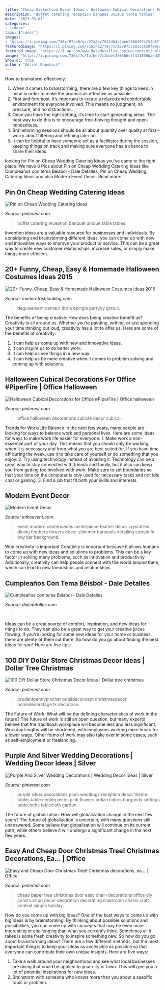 ```yaml
---
title: "Cheap Sisterhood Event Ideas : Halloween Cubical Decorations For Office #piperfire"
description: "Buffet catering reception banquet unique table tables"
date: "2023-08-01"
categories:
- "ideas"
tags: ["ideas"]
images:
- "https://i.pinimg.com/736x/97/e8/ec/97e8ec7943d04c2aee29603974f5fb57.jpg"
featuredImage: "https://i.pinimg.com/736x/a2/79/75/a2797573d1c5e50f00cc18fa6cd2c452.jpg"
featured_image: "https://i1.wp.com/www.daledetalles.com/wp-content/uploads/2016/02/beisbol.jpg"
image: "https://i.pinimg.com/736x/7c/1b/be/7c1bbef4f0566eff311806baed255223--silver-wedding-decorations-silver-weddings.jpg"
ShowToc: true
author: "Adriel Baumbach"
---
```



How to brainstorm effectively.
1. When it comes to brainstorming, there are a few key things to keep in mind in order to make the process as effective as possible. 
2. First and foremost, it’s important to create a relaxed and comfortable environment for everyone involved. This means no judgment, no pressure, and no distractions. 
3. Once you have the right setting, it’s time to start generating ideas. The best way to do this is to encourage free-flowing thought and open-mindedness. 
4. Brainstorming sessions should be all about quantity over quality at first – worry about filtering and refining later on. 
5. It can be helpful to have someone act as a facilitator during the session, keeping things on track and making sure everyone has a chance to share their ideas. 

	

		
looking for Pin on Cheap Wedding Catering Ideas you've came to the right place. We have 8 Pics about Pin on Cheap Wedding Catering Ideas like Cumpleaños con tema Béisbol - Dale Detalles, Pin on Cheap Wedding Catering Ideas and also Modern Event Decor. Read more:
		
    
## Pin On Cheap Wedding Catering Ideas

<img loading=lazy src="https://i.pinimg.com/736x/65/45/fd/6545fd95d502444e39eb3d31351de94e.jpg" onerror="this.onerror=null;this.src='https://tse4.mm.bing.net/th?id=OIP.RCFewegLmcSrD84NvnXk5AHaJ6&amp;pid=15.1';" alt="Pin on Cheap Wedding Catering Ideas">

_Source: pinterest.com_

>buffet catering reception banquet unique table tables. 

	

Invention ideas are a valuable resource for businesses and individuals. By considering and brainstorming different ideas, you can come up with new and innovative ways to improve your product or service. This can be a great way to create new customer relationships, increase sales, or simply make things more efficient.

    
## 20+ Funny, Cheap, Easy &amp; Homemade Halloween Costumes Ideas 2015

<img loading=lazy src="https://modernfashionblog.com/wp-content/uploads/2015/08/20-Funny-Cheap-Easy-Homemade-Halloween-Costumes-Ideas-2015-18.jpg" onerror="this.onerror=null;this.src='https://tse3.mm.bing.net/th?id=OIP.k0eH8VXJQ10DC3X_dBi3wgHaMW&amp;pid=15.1';" alt="20+ Funny, Cheap, Easy &amp; Homemade Halloween Costumes Ideas 2015">

_Source: modernfashionblog.com_

>deguisement centaur drole epingle partyyy gratuit. 

	

The benefits of being creative: How does being creative benefit us?
Creativity is all around us. Whether you’re painting, writing, or just spending your time thinking out loud, creativity has a lot to offer us. Here are some of the benefits of creativity: 
1. It can help us come up with new and innovative ideas.
2. It can inspire us to do better work.
3. It can help us see things in a new way.
4. It can help us be more creative when it comes to problem solving and coming up with solutions.

    
## Halloween Cubical Decorations For Office #PiperFire | Office Halloween

<img loading=lazy src="https://i.pinimg.com/736x/97/e8/ec/97e8ec7943d04c2aee29603974f5fb57.jpg" onerror="this.onerror=null;this.src='https://tse1.mm.bing.net/th?id=OIP.PwhUTkH_Y1dC6nqQzBcbRgHaJ4&amp;pid=15.1';" alt="Halloween Cubical Decorations for Office #PiperFire | Office halloween">

_Source: pinterest.com_

>office halloween decorations cubicle decor cubical. 

	

Trends for Work/Life Balance
In the next few years, many people are looking for ways to balance work and personal lives. Here are some ideas for ways to make work life easier for everyone: 1. Make work a non-essential part of your day. This means that you should only be working when it is necessary and from what you are best suited for. If you have time off during the week, use it to take care of yourself or do something that you enjoy. 2. Try using technology instead of avoiding it. Technology can be a great way to stay connected with friends and family, but it also can keep you from getting too involved with work. Make sure to set boundaries so that your time on the computer is only used for necessary tasks and not idle chat or gaming. 3. Find a job that fit both your skills and interests.

    
## Modern Event Decor

<img loading=lazy src="http://intheevent.com/wp-content/uploads/2013/10/Crystal-Feather-Dining-Centerpiece.jpg" onerror="this.onerror=null;this.src='https://tse3.mm.bing.net/th?id=OIP.EKK0IihV64PGGbQY5TZF3wHaLI&amp;pid=15.1';" alt="Modern Event Decor">

_Source: intheevent.com_

>event modern centerpieces centerpiece feather decor crystal led dining feathers flowers décor shimmer barstools detailing curtain hi boy bar background. 

	

Why creativity is important
Creativity is important because it allows humans to come up with new ideas and solutions to problems. This can be a key factor in solving many problems, such as innovation and productivity. Additionally, creativity can help people connect with the world around them, which can lead to new friendships and relationships.

    
## Cumpleaños Con Tema Béisbol - Dale Detalles

<img loading=lazy src="https://i1.wp.com/www.daledetalles.com/wp-content/uploads/2016/02/beisbol.jpg" onerror="this.onerror=null;this.src='https://tse1.mm.bing.net/th?id=OIP.KCHak6vndiAdEZU57z09WwHaKX&amp;pid=15.1';" alt="Cumpleaños con tema Béisbol - Dale Detalles">

_Source: daledetalles.com_

>. 

	

Ideas can be a great source of comfort, inspiration, and new ideas for things to do. They can also be a great way to get your creative juices flowing. If you're looking for some new ideas for your home or business, there are plenty of them out there. So how do you go about finding the best ideas for you? Here are five tips: 

    
## 100 DIY Dollar Store Christmas Decor Ideas | Dollar Tree Christmas

<img loading=lazy src="https://i.pinimg.com/736x/a2/79/75/a2797573d1c5e50f00cc18fa6cd2c452.jpg" onerror="this.onerror=null;this.src='https://tse3.mm.bing.net/th?id=OIP.nFVdIaRofmWIRnmj-ipd9wHaMW&amp;pid=15.1';" alt="100 DIY Dollar Store Christmas Decor Ideas | Dollar tree christmas">

_Source: pinterest.com_

>prudentpennypincher outsideconcept christmasdecor homedecorstage tk decorcise. 

	

The Future of Work: What will be the defining characteristics of work in the future?
The future of work is still an open question, but many experts believe that the traditional workplace will become less and less significant. Workday lengths will be shortened, with employees working more hours for a lower wage. Other forms of work may also take over in some cases, such as self-employment or freelancing.

    
## Purple And Silver Wedding Decorations | Wedding Decor Ideas | Silver

<img loading=lazy src="https://i.pinimg.com/736x/7c/1b/be/7c1bbef4f0566eff311806baed255223--silver-wedding-decorations-silver-weddings.jpg" onerror="this.onerror=null;this.src='https://tse3.mm.bing.net/th?id=OIP.4XPVPizYYTPwdyUqxwvIqQHaLH&amp;pid=15.1';" alt="Purple And Silver Wedding Decorations | Wedding Decor Ideas | Silver">

_Source: pinterest.com_

>purple silver decorations plum weddings reception decor theme tables table centerpieces pink flowers indian colors burgundy settings tablecloths tablecloth garden. 

	

The future of globalization: How will globalization change in the next few years?
The future of globalization is uncertain, with many questions still unanswered. Some believe that globalization will continue on its current path, while others believe it will undergo a significant change in the next few years.

    
## Easy And Cheap Door Christmas Tree! Christmas Decorations, Ea… | Office

<img loading=lazy src="https://i.pinimg.com/736x/57/c2/4c/57c24ccf8699ceaca8b06be3cb39202f--cheap-doors-construction-paper.jpg" onerror="this.onerror=null;this.src='https://tse3.mm.bing.net/th?id=OIP.QnvOYh95zt2NvJlAaMxe1AHaNL&amp;pid=15.1';" alt="Easy and Cheap Door Christmas Tree! Christmas decorations, ea… | Office">

_Source: pinterest.com_

>cheap paper tree christmas door easy chain decorations office diy construction decor decoration decorating classroom chains craft contest simple holiday. 

	

How do you come up with big ideas?
One of the best ways to come up with big ideas is by brainstorming. By thinking about possible solutions and possibilities, you can come up with concepts that may be even more interesting or challenging than what you currently think. Sometimes all it takes is some fresh creativity to inspire something new. So how do you go about brainstorming ideas? There are a few different methods, but the most important thing is to keep your ideas as accessible as possible so that everyone can contribute their own unique insights. Here are five ways: 
1) Take a walk around your neighborhood and see what local businesses are doing that could be applied to your city or town. This will give you a lot of potential inspirations for new ideas. 
2) Brainstorm with someone who knows more than you about a specific topic or problem.

